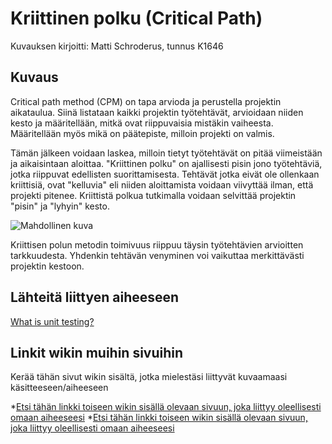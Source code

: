 # Kriittinen polku (Critical Path)

Kuvauksen kirjoitti: Matti Schroderus, tunnus K1646

## Kuvaus

Critical path method (CPM) on tapa arvioda ja perustella projektin aikataulua. 
Siinä listataan kaikki projektin työtehtävät, arvioidaan niiden kesto ja määritellään, mitkä ovat riippuvaisia mistäkin vaiheesta. 
Määritellään myös mikä on päätepiste, milloin projekti on valmis.

Tämän jälkeen voidaan laskea, milloin tietyt työtehtävät on pitää viimeistään ja aikaisintaan aloittaa. 
"Kriittinen polku" on ajallisesti pisin jono työtehtäviä, jotka riippuvat edellisten suorittamisesta. 
Tehtävät jotka eivät ole ollenkaan kriittisiä, ovat "kelluvia" eli niiden aloittamista voidaan viivyttää ilman, että projekti pitenee.
Kriittistä polkua tutkimalla voidaan selvittää projektin "pisin" ja "lyhyin" kesto.


![Mahdollinen kuva](https://upload.wikimedia.org/wikipedia/commons/thumb/c/cd/SimpleAONwDrag3.png/800px-SimpleAONwDrag3.png)


Kriittisen polun metodin toimivuus riippuu täysin työtehtävien arvioitten tarkkuudesta. 
Yhdenkin tehtävän venyminen voi vaikuttaa merkittävästi projektin kestoon.


## Lähteitä liittyen aiheeseen

[What is unit testing?](https://code.tutsplus.com/articles/the-beginners-guide-to-unit-testing-what-is-unit-testing--wp-25728)

## Linkit wikin muihin sivuihin

Kerää tähän sivut wikin sisältä, jotka mielestäsi liittyvät kuvaamaasi käsitteeseen/aiheeseen

*[Etsi tähän linkki toiseen wikin sisällä olevaan sivuun, joka liittyy oleellisesti omaan aiheeseesi]()
*[Etsi tähän linkki toiseen wikin sisällä olevaan sivuun, joka liittyy oleellisesti omaan aiheeseesi]() 
